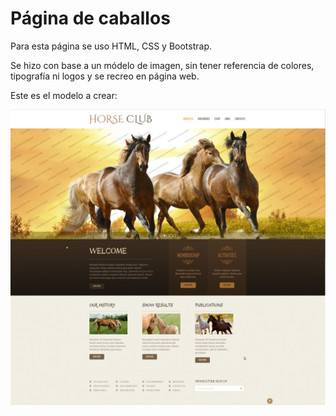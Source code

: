 # Página de caballos

Para esta página se uso HTML, CSS y Bootstrap.

Se hizo con base a un módelo de imagen, sin tener referencia de colores, tipografía  ni logos y se recreo en página web.

Este es el modelo a  crear:

[![Pagina caballos](https://github.com/Danielalvz/paginaCaballos/blob/gh-pages/img/caballos.jpg?raw=true "Pagina caballos")](https://github.com/Danielalvz/paginaCaballos/blob/gh-pages/img/caballos.jpg?raw=true "Pagina caballos")
